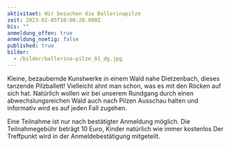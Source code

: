 ```yaml
---
aktivitaet: Wir besuchen die Ballerinapilze
zeit: 2023-02-05T10:00:20.990Z
bis: ""
anmeldung_offen: true
anmeldung_noetig: false
published: true
bilder:
  - /bilder/ballerina-pilze_01_dg.jpg
---
```

Kleine, bezaubernde Kunstwerke in einem Wald nahe Dietzenbach, dieses tanzende Pilzballett! Vielleicht ahnt man schon, was es mit den Röcken auf sich hat. Natürlich wollen wir bei unserem Rundgang durch einen abwechslungsreichen Wald auch nach Pilzen Ausschau halten und informativ wird es auf jeden Fall zugehen. 

Eine Teilnahme ist nur nach bestätigter Anmeldung möglich. Die Teilnahmegebühr beträgt 10 Euro, Kinder natürlich wie immer kostenlos Der Treffpunkt wird in der Anmeldebestätigung mitgeteilt.